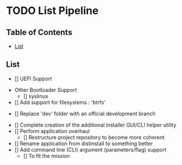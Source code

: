 # TODO List Pipeline

## Table of Contents
- [List](#list)

## List
+ [] UEFI Support
- Other Bootloader Support
    + [] syslinux
- [] Add support for filesystems : 'btrfs'
+ [] Replace 'dev' folder with an official development branch
- [] Complete creation of the additional installer GUI/CLI helper utility
- [] Perform application overhaul
    + [] Restructure project repository to become more coherent
- [] Rename application from distinstall to something better
- [] Add command line (CLI) argument (parameters/flag) support
    + [] To fit the mission
